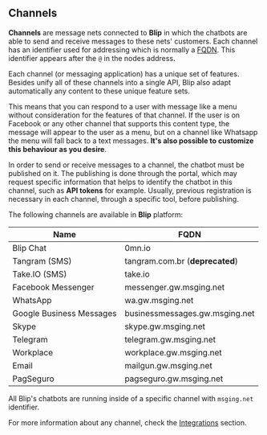 ## Channels

**Channels** are message nets connected to **Blip** in which the chatbots are able to send and receive messages to these nets' customers. Each channel has an identifier used for addressing which is normally a [FQDN](https://pt.wikipedia.org/wiki/FQDN). This identifier appears after the `@` in the nodes address.

Each channel (or messaging application) has a unique set of features. Besides unify all of these channels into a single API, Blip also adapt automatically any content to these unique feature sets.

This means that you can respond to a user with message like a menu without consideration for the features of that channel. If the user is on Facebook or any other channel that supports this content type, the message will appear to the user as a menu, but on a channel like Whatsapp the menu will fall back to a text messages. **It's also possible to customize this behaviour as you desire**.

In order to send or receive messages to a channel, the chatbot must be published on it. The publishing is done through the portal, which may request specific information that helps to identify the chatbot in this channel, such as **API tokens** for example. Usually, previous registration is necessary in each channel, through a specific tool, before publishing.

The following channels are available in **Blip** platform:

| Name               | FQDN                    |
|--------------------|-------------------------|
| Blip Chat          | 0mn.io                  |
| Tangram (SMS)      | tangram.com.br  (**deprecated**) |
| Take.IO (SMS)      | take.io                 |
| Facebook Messenger | messenger.gw.msging.net |
| WhatsApp           | wa.gw.msging.net        |
| Google Business Messages | businessmessages.gw.msging.net |
| Skype              | skype.gw.msging.net     |
| Telegram           | telegram.gw.msging.net  |
| Workplace          | workplace.gw.msging.net |
| Email              | mailgun.gw.msging.net   |
| PagSeguro          | pagseguro.gw.msging.net |

<!---| Google Assistant   | assistant.gw.msging.net (**soon**)|
| Skype for Business | abs.gw.msging.net  (**soon**)     |
| Business Chat | businesschat.gw.msging.net  (**soon**)     |
| Infobip (SMS) | infobip.gw.msging.net  (**soon**)     |
| Zendesk Chat Conversations | chatconversations.gw.msging.net  (**soon**)     |-->

<aside class="notice">
All Blip's chatbots are running inside of a specific channel with <code>msging.net</code> identifier.
</aside>

For more information about any channel, check the [Integrations](#Integrations) section.